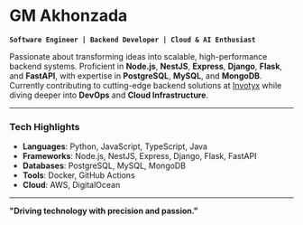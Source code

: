 # GM Akhonzada  

**`Software Engineer | Backend Developer | Cloud & AI Enthusiast`**  

Passionate about transforming ideas into scalable, high-performance backend systems. Proficient in **Node.js**, **NestJS**, **Express**, **Django**, **Flask**, and **FastAPI**, with expertise in **PostgreSQL**, **MySQL**, and **MongoDB**. Currently contributing to cutting-edge backend solutions at [Invotyx](https://invotyx.com) while diving deeper into **DevOps** and **Cloud Infrastructure**.

---

### **Tech Highlights**  
- **Languages**: Python, JavaScript, TypeScript, Java  
- **Frameworks**: Node.js, NestJS, Express, Django, Flask, FastAPI  
- **Databases**: PostgreSQL, MySQL, MongoDB  
- **Tools**: Docker, GitHub Actions  
- **Cloud**: AWS, DigitalOcean  

---

**"Driving technology with precision and passion."**  
